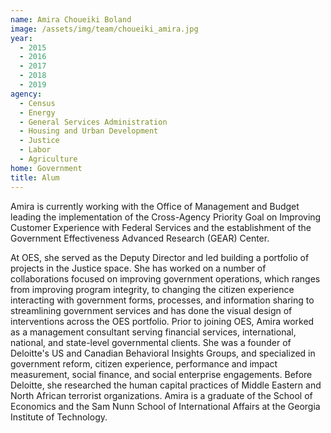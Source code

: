 ```yaml
---
name: Amira Choueiki Boland
image: /assets/img/team/choueiki_amira.jpg
year:
  - 2015
  - 2016
  - 2017
  - 2018
  - 2019
agency:
  - Census
  - Energy
  - General Services Administration
  - Housing and Urban Development
  - Justice
  - Labor
  - Agriculture
home: Government
title: Alum
---
```


Amira is currently working with the Office of Management and Budget leading the implementation of the Cross-Agency Priority Goal on Improving  Customer Experience with Federal Services and the establishment of the Government Effectiveness Advanced Research (GEAR) Center. 

At OES, she served as the Deputy Director and led building a portfolio of projects in the Justice space. She has worked on a number of collaborations focused on improving government operations, which ranges from improving program integrity, to changing the citizen experience interacting with government forms, processes, and information sharing to streamlining government services and has done the visual design of interventions across the OES portfolio. Prior to joining OES, Amira worked as a management consultant serving financial services, international, national, and state-level governmental clients. She was a founder of Deloitte's US and Canadian Behavioral Insights Groups, and specialized in government reform, citizen experience, performance and impact measurement, social finance, and social enterprise engagements. Before Deloitte, she researched the human capital practices of Middle Eastern and North African terrorist organizations. Amira is a graduate of the School of Economics and the Sam Nunn School of International Affairs at the Georgia Institute of Technology.
